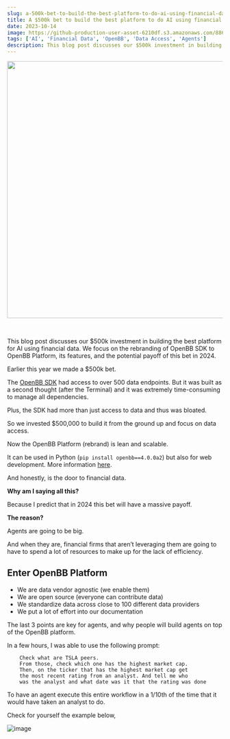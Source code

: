 ```yaml
---
slug: a-500k-bet-to-build-the-best-platform-to-do-ai-using-financial-data
title: A $500k bet to build the best platform to do AI using financial data
date: 2023-10-14
image: https://github-production-user-asset-6210df.s3.amazonaws.com/88618738/280557960-f07a672a-3129-42ae-96c9-fecb7a88a325.png
tags: ['AI', 'Financial Data', 'OpenBB', 'Data Access', 'Agents']
description: This blog post discusses our $500k investment in building the best platform for AI using financial data. We focus on the rebranding of OpenBB SDK to OpenBB Platform, its features, and the potential payoff of this bet in 2024.
---
```


<p align="center">
    <img width="600" src="https://github-production-user-asset-6210df.s3.amazonaws.com/88618738/280557960-f07a672a-3129-42ae-96c9-fecb7a88a325.png"/>
</p>

<br />

This blog post discusses our $500k investment in building the best platform for AI using financial data. We focus on the rebranding of OpenBB SDK to OpenBB Platform, its features, and the potential payoff of this bet in 2024.

<!-- truncate -->

<div style={{borderTop: '1px solid #21af90', margin: '1.5em 0'}} />

Earlier this year we made a $500k bet.

The [OpenBB SDK](https://my.openbb.co/app/sdk) had access to over 500 data endpoints. But it was built as a second thought (after the Terminal) and it was extremely time-consuming to manage all dependencies.

Plus, the SDK had more than just access to data and thus was bloated.

So we invested $500,000 to build it from the ground up and focus on data access.

Now the OpenBB Platform (rebrand) is lean and scalable.

It can be used in Python (`pip install openbb==4.0.0a2`) but also for web development. More information [here](https://pypi.org/project/openbb/).

And honestly, is the door to financial data.

**Why am I saying all this?**

Because I predict that in 2024 this bet will have a massive payoff.

**The reason?**

Agents are going to be big.

And when they are, financial firms that aren’t leveraging them are going to have to spend a lot of resources to make up for the lack of efficiency.

## Enter OpenBB Platform

- We are data vendor agnostic (we enable them)
- We are open source (everyone can contribute data)
- We standardize data across close to 100 different data providers
- We put a lot of effort into our documentation

The last 3 points are key for agents, and why people will build agents on top of the OpenBB platform.

In a few hours, I was able to use the following prompt:

```console
    Check what are TSLA peers.
    From those, check which one has the highest market cap. 
    Then, on the ticker that has the highest market cap get 
    the most recent rating from an analyst. And tell me who 
    was the analyst and what date was it that the rating was done
```

To have an agent execute this entire workflow in a 1/10th of the time that it would have taken an analyst to do.

Check for yourself the example below,

![image](https://github.com/Meg1211/my-website/assets/88618738/f07a672a-3129-42ae-96c9-fecb7a88a325)
